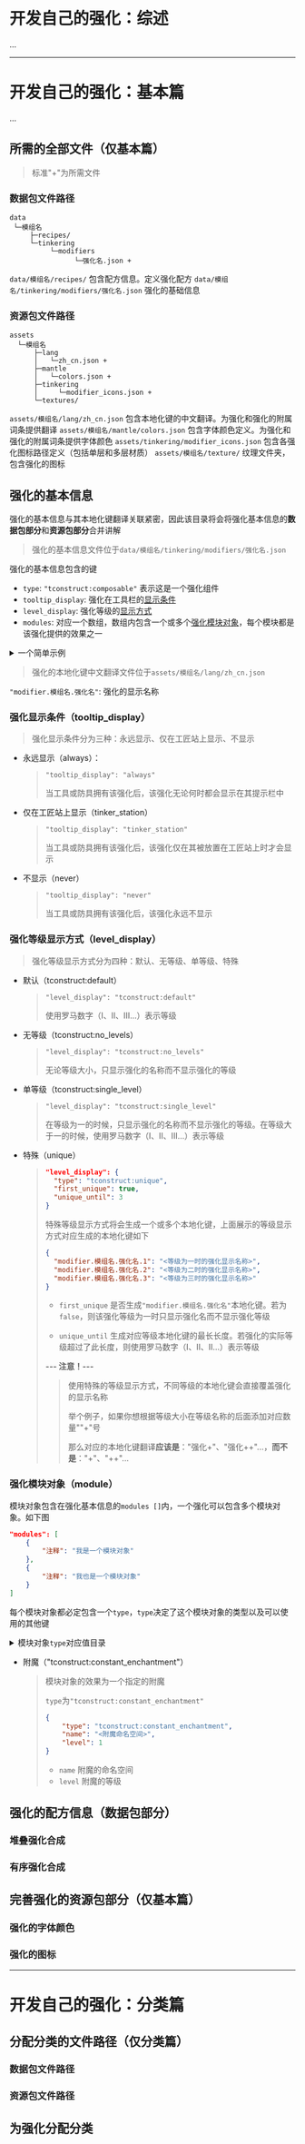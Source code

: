 # 开发自己的强化：综述

...

 ---

# 开发自己的强化：基本篇

...

## 所需的全部文件（仅基本篇）

> 标准"+"为所需文件

### 数据包文件路径

```
data
 └─模组名
     ├─recipes/
     └─tinkering
          └─modifiers
                └─强化名.json +
```

`data/模组名/recipes/` 包含配方信息。定义强化配方
`data/模组名/tinkering/modifiers/强化名.json` 强化的基础信息

### 资源包文件路径

```
assets
  └─模组名
      ├─lang
      │   └─zh_cn.json +
      ├─mantle
      │   └─colors.json +
      ├─tinkering
      │     └─modifier_icons.json +
      └─textures/
```

`assets/模组名/lang/zh_cn.json` 包含本地化键的中文翻译。为强化和强化的附属词条提供翻译
`assets/模组名/mantle/colors.json` 包含字体颜色定义。为强化和强化的附属词条提供字体颜色
`assets/tinkering/modifier_icons.json` 包含各强化图标路径定义（包括单层和多层材质）
`assets/模组名/texture/` 纹理文件夹，包含强化的图标

## 强化的基本信息

强化的基本信息与其本地化键翻译关联紧密，因此该目录将会将强化基本信息的**数据包部分**和**资源包部分**合并讲解

> 强化的基本信息文件位于`data/模组名/tinkering/modifiers/强化名.json`

强化的基本信息包含的键

* `type`: `"tconstruct:composable"` 表示这是一个强化组件
* `tooltip_display`: 强化在工具栏的[显示条件](#强化显示条件tooltip_display)
* `level_display`: 强化等级的[显示方式](#强化等级显示方式level_display)
* `modules`: 对应一个数组，数组内包含一个或多个[强化模块对象](#强化模块对象module)，每个模块都是该强化提供的效果之一

<details>

<summary>一个简单示例</summary>

```json
{
    "type": "tconstruct:composable",
    "tooltip_display": "always",
    "level_display": "tconstruct:default",
    "modules": []
}
```

_注：这是一个永远显示，等级显示方式为默认，没有任何模块对象的强化_

</details>

> 强化的本地化键中文翻译文件位于`assets/模组名/lang/zh_cn.json`

`"modifier.模组名.强化名"`: 强化的显示名称

### 强化显示条件（tooltip_display）

> 强化显示条件分为三种：永远显示、仅在工匠站上显示、不显示

* 永远显示（always）：

    > `"tooltip_display": "always"`
    >
    > 当工具或防具拥有该强化后，该强化无论何时都会显示在其提示栏中

* 仅在工匠站上显示（tinker_station）

    > `"tooltip_display": "tinker_station"`
    >
    > 当工具或防具拥有该强化后，该强化仅在其被放置在工匠站上时才会显示

* 不显示（never）

    > `"tooltip_display": "never"`
    >
    > 当工具或防具拥有该强化后，该强化永远不显示

### 强化等级显示方式（level_display）

> 强化等级显示方式分为四种：默认、无等级、单等级、特殊

* 默认（tconstruct:default）

    > `"level_display": "tconstruct:default"`
    >
    > 使用罗马数字（I、II、III...）表示等级

* 无等级（tconstruct:no_levels）

    > `"level_display": "tconstruct:no_levels"`
    >
    > 无论等级大小，只显示强化的名称而不显示强化的等级

* 单等级（tconstruct:single_level）

    > `"level_display": "tconstruct:single_level"`
    >
    > 在等级为一的时候，只显示强化的名称而不显示强化的等级。在等级大于一的时候，使用罗马数字（I、II、III...）表示等级

* 特殊（unique）

    > ```json
    > "level_display": {
    >   "type": "tconstruct:unique",
    >   "first_unique": true,
    >   "unique_until": 3
    > }
    > ```
    >
    > 特殊等级显示方式将会生成一个或多个本地化键，上面展示的等级显示方式对应生成的本地化键如下
    >
    > ```json
    > {
    >   "modifier.模组名.强化名.1": "<等级为一时的强化显示名称>",
    >   "modifier.模组名.强化名.2": "<等级为二时的强化显示名称>",
    >   "modifier.模组名.强化名.3": "<等级为三时的强化显示名称>"
    > }
    > ```
    > * `first_unique` 是否生成`"modifier.模组名.强化名"`本地化键。若为`false`，则该强化等级为一时只显示强化名而不显示强化等级
    >
    > * `unique_until` 生成对应等级本地化键的最长长度。若强化的实际等级超过了此长度，则使用罗马数字（I、II、II...）表示等级
    >
    > **--- 注意！---** 
    > >
    > >使用特殊的等级显示方式，不同等级的本地化键会直接覆盖强化的显示名称
    > >
    > >举个例子，如果你想根据等级大小在等级名称的后面添加对应数量""+"号
    > >
    > >那么对应的本地化键翻译**应该是**："强化+"、"强化++"...，**而不是**："+"、"++"...

### 强化模块对象（module）

模块对象包含在强化基本信息的`modules []`内，一个强化可以包含多个模块对象。如下图

```json
"modules": [
    {
        "注释": "我是一个模块对象"
    },
    {
        "注释": "我也是一个模块对象"
    }
]
```

每个模块对象都必定包含一个`type`，`type`决定了这个模块对象的类型以及可以使用的其他键

<details>

<summary>模块对象<code>type</code>对应值目录</summary>

* 附魔（"tconstruct:constant_enchantment"）
* 近战伤害调整（"tconstruct:conditional_melee_damage"）

</details>

* 附魔（"tconstruct:constant_enchantment"）

  > 模块对象的效果为一个指定的附魔 
  > 
  > `type`为`"tconstruct:constant_enchantment"`
  > 
  > ```json
  > {
  >     "type": "tconstruct:constant_enchantment",
  >     "name": "<附魔命名空间>",
  >     "level": 1
  > }
  > ```
  > 
  > * `name` 附魔的命名空间
  > * `level` 附魔的等级

## 强化的配方信息（数据包部分）

### 堆叠强化合成

### 有序强化合成

## 完善强化的资源包部分（仅基本篇）

### 强化的字体颜色

### 强化的图标

 ---

# 开发自己的强化：分类篇

## 分配分类的文件路径（仅分类篇）

### 数据包文件路径

### 资源包文件路径

## 为强化分配分类
